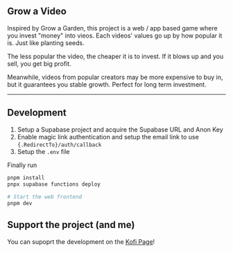 ## Grow a Video

Inspired by Grow a Garden, this project is a web / app based game where you invest "money" into vieos. Each videos' values go up by how popular it is. Just like planting seeds.

The less popular the video, the cheaper it is to invest. If it blows up and you sell, you get big profit.

Meanwhile, videos from popular creators may be more expensive to buy in, but it guarantees you stable growth. Perfect for long term investment.

--- 

## Development
1. Setup a Supabase project and acquire the Supabase URL and Anon Key
2. Enable magic link authentication and setup the email link to use `{.RedirectTo}/auth/callback`
3. Setup the `.env` file


Finally run
```bash
pnpm install
pnpx supabase functions deploy
	
# Start the web frontend
pnpm dev
```
	
## Support the project (and me)
You can supoprt the development on the [Kofi Page](https://ko-fi.com/patatobit)!